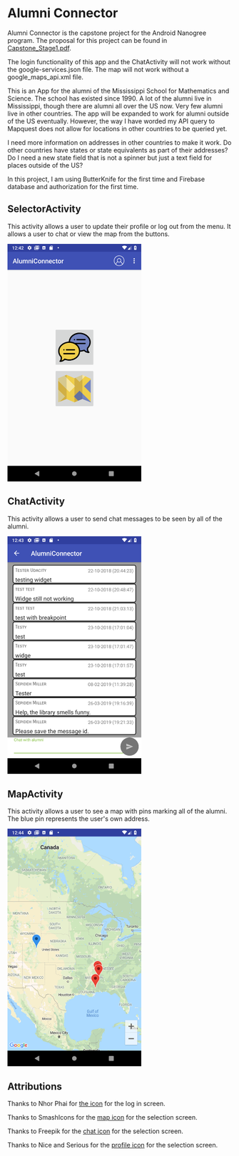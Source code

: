 # Alumni Connector
Alumni Connector is the capstone project for the Android Nanogree program. The proposal for this project can be found in [Capstone_Stage1.pdf](Capstone_Stage1.pdf).

The login functionality of this app and the ChatActivity will not work without the google-services.json file. The map will not work without a google_maps_api.xml file. 

This is an App for the alumni of the Mississippi School for Mathematics and Science. The school has existed since 1990. A lot of the alumni live in Mississippi, though there are alumni all over the US now. Very few alumni live in other countries. The app will be expanded to work for alumni outside of the US eventually. 
However, the way I have worded my API query to Mapquest does not allow for locations in other countries to be queried yet.  

I need more information on addresses in other countries to make it work. Do other countries have states or state equivalents as part of their addresses? Do I need a new state field that is not a spinner but just a text field for places outside of the US? 

In this project, I am using ButterKnife for the first time and Firebase database and authorization for the first time. 

## SelectorActivity
This activity allows a user to update their profile or log out from the menu. It allows a user to chat or view the map from the buttons.

<img src="pics/SelectorActivity.png" width="300">

## ChatActivity
This activity allows a user to send chat messages to be seen by all of the alumni.

<img src="pics/ChatActivity.png" width="300">

## MapActivity
This activity allows a user to see a map with pins marking all of the alumni. The blue pin represents the user's own address.

<img src="pics/MapActivity.png" width="300">

## Attributions
Thanks to Nhor Phai for [the icon](https://www.flaticon.com/free-icon/plug_1104875) for the log in screen.

Thanks to SmashIcons for the [map icon](https://www.flaticon.com/free-icon/map_148844) for the selection screen.

Thanks to Freepik for the [chat icon](https://www.flaticon.com/free-icon/speech-bubble_1077909) for the selection screen.

Thanks to Nice and Serious for the [profile icon](https://www.flaticon.com/free-icon/avatar-inside-a-circle_78373) for the selection screen.
